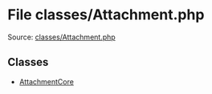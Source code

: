 File classes/Attachment.php
=========

Source: [classes/Attachment.php](https://github.com/PrestaShop/PrestaShop/blob/1.6.1.2/classes/Attachment.php)


Classes
-------

* [AttachmentCore](class.AttachmentCore.md)


